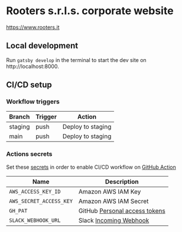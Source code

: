 # Rooters s.r.l.s. corporate website

https://www.rooters.it

## Local development

Run `gatsby develop` in the terminal to start the dev site on http://localhost:8000.

## CI/CD setup

### Workflow triggers

| Branch | Trigger | Action |
| - | - | - |
| staging | push | Deploy to staging |
| main | push | Deploy to staging |


### Actions secrets

Set these [secrets](/settings/secrets/actions) in order to enable CI/CD workflow on [GitHub Action](/actions)

| Name | Description |
| - | - |
| `AWS_ACCESS_KEY_ID` | Amazon AWS IAM Key |
| `AWS_SECRET_ACCESS_KEY` | Amazon AWS IAM Secret |
| `GH_PAT` | GitHub [Personal access tokens](https://github.com/settings/tokens) |
| `SLACK_WEBHOOK_URL` | Slack [Incoming Webhook](https://api.slack.com/apps) |
